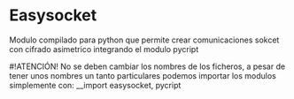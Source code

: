 # Easysocket
Modulo compilado para python que permite crear comunicaciones sokcet con cifrado asimetrico integrando el modulo pycript

#!ATENCIÓN!
No se deben cambiar los nombres de los ficheros, a pesar de tener unos nombres un tanto particulares podemos importar los modulos simplemente con:
__import easysocket, pycript
